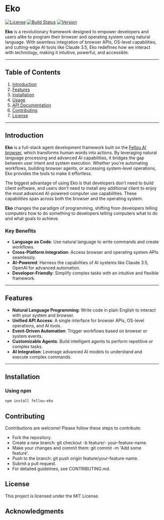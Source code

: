 # **Eko**

[![License](https://img.shields.io/badge/license-MIT-blue.svg)](LICENSE)  [![Build Status](https://img.shields.io/badge/build-passing-brightgreen.svg)](https://example.com/build-status)  [![Version](https://img.shields.io/badge/version-0.1.0-yellow.svg)](https://example.com/version)  

**Eko** is a revolutionary framework designed to empower developers and users alike to program their browser and operating system using natural language. With seamless integration of browser APIs, OS-level capabilities, and cutting-edge AI tools like Claude 3.5, Eko redefines how we interact with technology, making it intuitive, powerful, and accessible.

---

## **Table of Contents**

1. [Introduction](#introduction)  
2. [Features](#features)  
3. [Installation](#installation)  
4. [Usage](#usage)  
5. [API Documentation](#api-documentation)  
6. [Contributing](#contributing)  
7. [License](#license)  

---

## **Introduction**

**Eko** is a full-stack agent development framework built on the [Fellou AI browser](https://fellou.ai), which transforms human words into actions. By leveraging natural language processing and advanced AI capabilities, it bridges the gap between user intent and system execution. Whether you're automating workflows, building browser agents, or accessing system-level operations, Eko provides the tools to make it effortless.  

The biggest advantage of using Eko is that developers don’t need to build client software, and users don’t need to install any additional client to enjoy the most advanced AI-powered computer use capabilities. These capabilities span across both the browser and the operating system.

**Eko** changes the paradigm of programming, shifting from developers telling computers how to do something to developers telling computers what to do and what goals to achieve.


### **Key Benefits**
- **Language as Code**: Use natural language to write commands and create workflows.  
- **Cross-Platform Integration**: Access browser and operating system APIs seamlessly.  
- **AI-Powered**: Harness the capabilities of AI systems like Claude 3.5, OpenAI for advanced automation.  
- **Developer-Friendly**: Simplify complex tasks with an intuitive and flexible framework.  

---

## **Features**

- **Natural Language Programming**: Write code in plain English to interact with your system and browser.  
- **Unified API Access**: A single interface for browser APIs, OS-level operations, and AI tools.  
- **Event-Driven Automation**: Trigger workflows based on browser or system events.  
- **Customizable Agents**: Build intelligent agents to perform repetitive or complex tasks.
- **AI Integration**: Leverage advanced AI models to understand and execute complex commands.

---

## **Installation**

### **Using npm**

```bash
npm install fellou-eko
```

## Contributing

Contributions are welcome! Please follow these steps to contribute:

- Fork the repository.
- Create a new branch: git checkout -b feature/- your-feature-name.
- Make your changes and commit them: git commit -m 'Add some feature'.
- Push to the branch: git push origin feature/your-feature-name.
- Submit a pull request.
- For detailed guidelines, see CONTRIBUTING.md.

## License
This project is licensed under the MIT License.

## Acknowledgments
